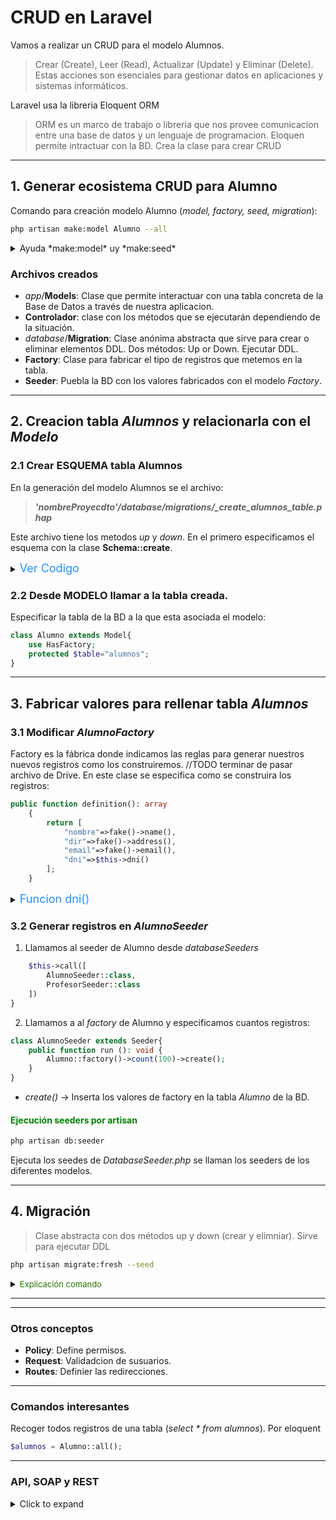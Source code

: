 # CRUD en Laravel
Vamos a realizar un CRUD para el modelo Alumnos.

> Crear (Create), Leer (Read), Actualizar (Update) y Eliminar (Delete). Estas acciones son esenciales para gestionar datos en aplicaciones y sistemas informáticos.

Laravel usa la libreria Eloquent ORM 
> ORM es un marco de trabajo o libreria que nos provee comunicacion entre una base de datos y un lenguaje de programacion.
> Eloquen permite intractuar con la BD. Crea la clase para crear CRUD

---
## 1. Generar ecosistema CRUD para Alumno
Comando para creación modelo Alumno (*model, factory, seed, migration*):
``` bash 
php artisan make:model Alumno --all
```
<details><summary>Ayuda *make:model* uy *make:seed*</summary>

#### Crear unicamente modelo
``` bash 
php artisan help make:model Alumno
```
#### Crear unicamente seed
``` bash 
php artisan make:seed Alumno
```

</details>

### Archivos creados
- *app*/**Models**: Clase que permite interactuar con una tabla concreta de la Base de Datos a través de nuestra aplicacion.
- **Controlador**: clase con los métodos que se ejecutarán dependiendo de la situación. 
- *database*/**Migration**: Clase anónima abstracta que sirve para crear o eliminar elementos DDL. Dos métodos: Up or Down. Ejecutar DDL. 
- **Factory**: Clase para fabricar el tipo de registros que metemos en la tabla. 
- **Seeder**: Puebla la BD con los valores fabricados con el modelo *Factory*.
---

## 2. Creacion tabla *Alumnos* y relacionarla con el *Modelo*

### 2.1 Crear ESQUEMA tabla Alumnos
En la generación del modelo  Alumnos se el archivo:
>    _**'nombreProyecdto'/database/migrations/_create_alumnos_table.phap**_

Este archivo tiene los metodos *up* y *down*. En el primero especificamos el esquema con la clase **Schema::create**.

<details>
  <summary> <span style="font-size:large; color: dodgerblue">Ver Codigo</span>  </summary>

```php
    public function up(): void
    {
        Schema::create('alumnos', function (Blueprint $table) {
            $table->id();
            $table->string("nombre");
            $table->string("email");
            $table->string("dir");
            $table->string("dni");
            $table->timestamps();
        });
    }
```
</details> <!-- Código esquema  -->

### 2.2 Desde MODELO llamar a la tabla creada. 
Especificar la tabla de la BD a la que esta asociada el modelo:
```php
class Alumno extends Model{
    use HasFactory;
    protected $table="alumnos";
}
```
---
## 3. Fabricar valores para rellenar tabla *Alumnos*
### 3.1 Modificar *AlumnoFactory*
Factory es la fábrica donde indicamos las reglas para generar nuestros nuevos registros como los construiremos.
//TODO terminar de pasar archivo de Drive. 
En este clase se especifica como se construira los registros:
```php
public function definition(): array
    {
        return [
            "nombre"=>fake()->name(),
            "dir"=>fake()->address(),
            "email"=>fake()->email(),
            "dni"=>$this->dni()
        ];
    }
```
<details>
  <summary> <span style="font-size:large; color: dodgerblue">Funcion dni()</span>  </summary>

```php
 private function dni(){
        $letras = "TRWAGMYFPDXBNJZSQVHLCKE";
        $num_dni = fake()->randomNumber(8,true);
        $num_dni= $num_dni<0? -($num_dni): $num_dni;
        info("número generao $num_dni");
        $letra = $letras[$num_dni%23];
        $dni = "$num_dni-$letra";
        return $dni;
    }
```
</details>


### 3.2 Generar registros en *AlumnoSeeder* 

1. Llamamos al seeder de Alumno desde *databaseSeeders*
```php
    $this->call([
        AlumnoSeeder::class,
        ProfesorSeeder::class    
    ])
}
```
2. Llamamos a al *factory* de Alumno y  especificamos cuantos registros: 

```php
class AlumnoSeeder extends Seeder{
    public function run (): void {
        Alumno::factory()->count(100)->create();
    }
}
```
- *create()* &rarr; Inserta los valores de factory en la tabla *Alumno* de la BD. 
#### <span style = "color:green;"> Ejecución seeders por artisan </span>
```bash
php artisan db:seeder
```
 Ejecuta los seedes de *DatabaseSeeder.php* se llaman los seeders de los diferentes modelos.

---
## 4. Migración
>  Clase abstracta con dos métodos up y down (crear y elimniar). Sirve para ejecutar DDL

```bash
php artisan migrate:fresh --seed
```
<details>
  <summary> <span style="font-size:small ; color: #267700">Explicación comando</span>  </summary>

- ***fresh*** &rarr; Borra todo y vuelve a crear. 
- ***--seed*** &rarr; Puebla la base de datos


</details>





---

---

### Otros conceptos
- **Policy**: Define permisos. 
- **Request**: Validadcion de susuarios.
- **Routes**: Definier las redirecciones.

---
### Comandos interesantes

Recoger todos registros de una tabla (*select * from alumnos*). Por eloquent 
``` php
$alumnos = Alumno::all();
```
---
### API, SOAP y REST 
<details>
  <summary>Click  to expand </summary>

### API
    Representa un conjunto de reglas y herramientas que permiten la interacción entre diferentes software.
    Puede utilizar tanto REST como SOAP como protocolos de comunicación.
### REST (Transferencia de Estado Representacional)
      Se basa en un conjunto de principios arquitectónicos que utiliza el protocolo HTTP para realizar operaciones CRUD
    (Crear, Leer, Actualizar, Eliminar) en recursos. Especifica recomendaciones, como el uso de los métodos HTTP PUT 
    para actualizar todos los datos y PATCH para actualizar solo un tipo de datos en una solicitud al servidor.
### SOAP (Protocolo Simple de Acceso a Objeto)
       Es un protocolo de comunicación definido por estándares, como el W3C, que utiliza XML para la transmisión de 
    mensajes entre aplicaciones.
    A diferencia de REST, que utiliza principalmente HTTP, SOAP puede trabajar sobre otros protocolos de red.
</details>